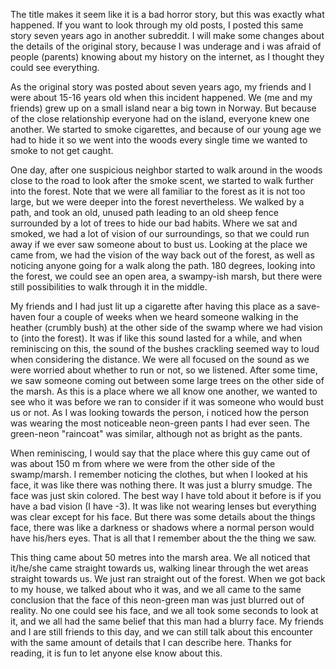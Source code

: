 The title makes it seem like it is a bad horror story, but this was exactly what happened.  If you want to look through my old posts, I posted this same story seven years ago in another subreddit. I  will make some changes about the details of the original story, because I was underage and i was afraid of people (parents) knowing about my history on the internet, as I thought they could see everything.    


As the original story was posted about seven years ago, my friends and I were about 15-16 years old when this incident happened. We (me and my friends) grew up on a small island near a big town in Norway. But because of the close relationship everyone had on the island, everyone knew one another. We started to smoke cigarettes, and because of our young age we had to hide it so we went into the woods every single time we wanted to smoke to not get caught.   


One day, after one suspicious neighbor started to walk around in the woods close to the road to look after the smoke scent, we started to walk further into the forest. Note that we were all familiar to the forest as it is not too large, but we were deeper into the forest nevertheless. We walked by a path, and took an old, unused path leading to an old sheep fence surrounded by a lot of trees to hide our bad habits. Where we sat and smoked, we had a lot of vision of our surroundings, so that we could run away if we ever saw someone about to bust us. Looking at the place we came from, we had the vision of the way back out of the forest, as well as noticing anyone going for a walk along the path. 180 degrees, looking into the forest, we could see an open area, a swampy-ish marsh, but there were still possibilities to walk through it in the middle.  


My friends and I had just lit up a cigarette after having this place as a save-haven four a couple of weeks when we heard someone walking in the heather (crumbly bush) at the other side of the swamp where we had vision to (into the forest). It was if like this sound lasted for a while, and when reminiscing on this, the sound of the bushes crackling seemed way to loud when considering the distance. We were all focused on the sound as we were worried about whether to run or not, so we listened. After some time, we saw someone coming out between some large trees on the other side of the marsh. As this is a place where we all know one another, we wanted to see who it was before we ran to consider if it was someone who would bust us or not. As I was looking towards the person, i noticed how the person was wearing the most noticeable neon-green pants I had ever seen. The green-neon "raincoat" was similar, although not as bright as the pants.   


When reminiscing, I would say that the place where this guy came out of was about 150 m from where we were from the other side of the swamp/marsh. I remember noticing the clothes, but when I looked at his face, it was like there was nothing there. It was just a blurry smudge. The face was just skin colored. The best way I have told about it before is if you have a bad vision (I have -3). It was like not wearing lenses but everything was clear except for his face. But there was some details about the things face, there was like a darkness or shadows where a normal person would have his/hers eyes. That is all that I remember about the the thing we saw.  


This thing came about 50 metres into the marsh area. We all noticed that it/he/she came straight towards us, walking linear through the wet areas straight towards us. We just ran straight out of the forest. When we got back to my house, we talked about who it was, and we all came to the same conclusion that the face of this neon-green man was just blurred out of reality. No one could see his face, and we all took some seconds to look at it, and we all had the same belief that this man had a blurry face. My friends and I are still friends to this day, and we can still talk about this encounter with the same amount of details that  I can describe here. Thanks for reading, it is fun to let anyone else know about this.